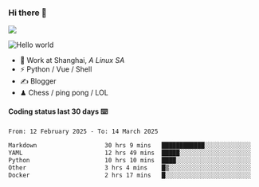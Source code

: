 ### Hi there 👋
![](https://komarev.com/ghpvc/?username=Xuhandsome)


<img src="https://github-readme-stats.vercel.app/api?username=XuHandsome&show_icons=true&theme=merko" alt="Hello world">

<br/>

- 🍻  Work at Shanghai, _A Linux SA_
- ⚡  Python / Vue / Shell
- ✍️  Blogger
- ♟  Chess / ping pong / LOL

#### Coding status last 30 days ⌨️

<!--START_SECTION:waka-->

```txt
From: 12 February 2025 - To: 14 March 2025

Markdown                   30 hrs 9 mins   ████████████░░░░░░░░░░░░░   48.51 %
YAML                       12 hrs 49 mins  █████░░░░░░░░░░░░░░░░░░░░   20.63 %
Python                     10 hrs 10 mins  ████░░░░░░░░░░░░░░░░░░░░░   16.36 %
Other                      3 hrs 4 mins    █▒░░░░░░░░░░░░░░░░░░░░░░░   04.94 %
Docker                     2 hrs 17 mins   █░░░░░░░░░░░░░░░░░░░░░░░░   03.69 %
```

<!--END_SECTION:waka-->
